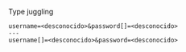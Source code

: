 Type juggling
```
username=<desconocido>&password[]=<desconocido>
---
username[]=<desconocido>&password=<desconocido>
```